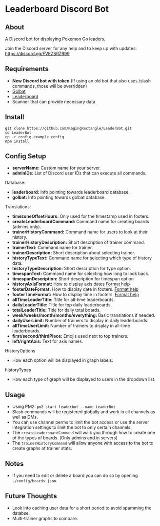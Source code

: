 # Leaderboard Discord Bot

## About
A Discord bot for displaying Pokemon Go leaders.

Join the Discord server for any help and to keep up with updates: https://discord.gg/FVEZSRZR99


## Requirements
 - **New Discord bot with token** (If using an old bot that also uses /slash commands, those will be overridden)
 - [Golbat](https://github.com/UnownHash/Golbat)
 - [Leaderboard](https://github.com/na-ji/leaderboard)
 - Scanner that can provide necessary data


## Install
```
git clone https://github.com/RagingRectangle/LeaderBot.git
cd LeaderBot
cp -r config.example config
npm install
```


## Config Setup
- **serverName:** Custom name for your server.
- **adminIDs:** List of Discord user IDs that can execute all commands.

Database:
  - **leaderboard:** Info pointing towards leaderboard database.
  - **golbat:** Info pointing towards golbat database.

Translations:
- **timezoneOffsetHours:** Only used for the timestamp used in footers.
- **createLeaderboardCommand:** Command name for creating boards (admins only).
- **trainerHistoryCommand:** Command name for users to look at their history.
- **trainerHistoryDescription:** Short description of trainer command.
- **trainerText:** Command name for trainer.
- **trainerDescription:** Short description about selecting trainer.
- **historyTypeText:** Command name for selecting which type of history data.
- **historyTypeDescription:** Short description for type option.
- **timespanText:** Command name for selecting how long to look back.
- **timespanDescription:** Short description for timespan option
- **historyAxisFormat:** How to display axis dates [Format help](https://momentjs.com/docs/#/displaying/format/)
- **footerDateFormat:** How to display date in footers. [Format help](https://momentjs.com/docs/#/displaying/format/)
- **footerTimeFormat:** How to display time in footers. [Format help](https://momentjs.com/docs/#/displaying/format/)
- **allTimeLeaderTitle:** Title for all-time leaderboards.
- **dailyLeaderTitle:** Title for top daily leaderboards.
- **totalLeaderTitle:** Title for daily total boards.
- **week/weeks/month/months/everything:** Basic translations if needed.
- **dailyUserLimit:** Number of trainers to display in daily leaderboards.
- **allTimeUserLimit:** Number of trainers to display in all-time leaderboards.
- **first/second/thirdPlace:** Emojis used next to top trainers.
- **left/rightAxis:** Text for axis names.


HistoryOptions
- How each option will be displayed in graph labels.

historyTypes
- How each type of graph will be displayed to users in the dropdown list.


## Usage
- Using PM2: `pm2 start leaderbot --name LeaderBot`
- Slash commands will be registered globally and work in all channels as well as DMs.
- You can use channel perms to limit the bot access or use the server integration settings to limit the bot to only certain channels.
- The `createLeaderboardCommand` will walk you through how to create one of the types of boards. (Only admins and in servers)
- The `trainerHistoryCommand` will allow anyone with access to the bot to create graphs of trainer stats.

## Notes
- If you need to edit or delete a board you can do so by opening `./config/boards.json`.

## Future Thoughts
- Look into caching user data for a short period to avoid spamming the databse.
- Multi-trainer graphs to compare.
